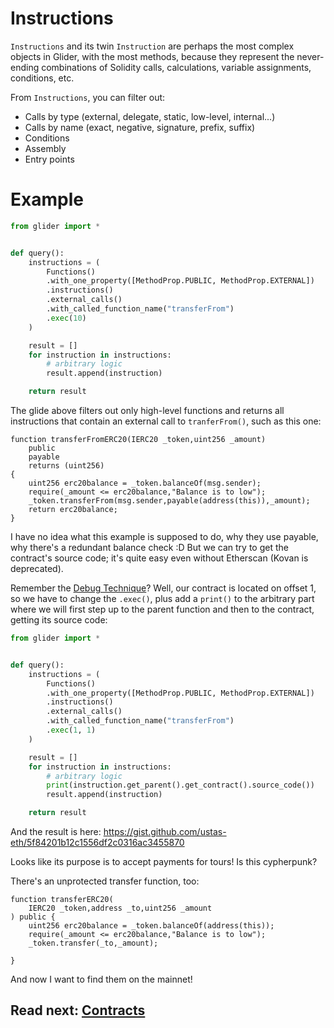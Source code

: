 # Instructions

`Instructions` and its twin `Instruction` are perhaps the most complex objects in Glider, with the most methods, because they represent the never-ending combinations of Solidity calls, calculations, variable assignments, conditions, etc.

From `Instructions`, you can filter out:

- Calls by type (external, delegate, static, low-level, internal...)
- Calls by name (exact, negative, signature, prefix, suffix)
- Conditions
- Assembly
- Entry points

# Example

```python
from glider import *


def query():
    instructions = (
        Functions()
        .with_one_property([MethodProp.PUBLIC, MethodProp.EXTERNAL])
        .instructions()
        .external_calls()
        .with_called_function_name("transferFrom")
        .exec(10)
    )

    result = []
    for instruction in instructions:
        # arbitrary logic
        result.append(instruction)

    return result

```

The glide above filters out only high-level functions and returns all instructions that contain an external call to `tranferFrom()`, such as this one:

```solidity
function transferFromERC20(IERC20 _token,uint256 _amount)
    public
    payable
    returns (uint256)
{
    uint256 erc20balance = _token.balanceOf(msg.sender);
    require(_amount <= erc20balance,"Balance is to low");
    _token.transferFrom(msg.sender,payable(address(this)),_amount);
    return erc20balance;
}
```

I have no idea what this example is supposed to do, why they use payable, why there's a redundant balance check :D But we can try to get the contract's source code; it's quite easy even without Etherscan (Kovan is deprecated).

Remember the [Debug Technique](../debug-technique/README.md)? Well, our contract is located on offset 1, so we have to change the `.exec()`, plus add a `print()` to the arbitrary part where we will first step up to the parent function and then to the contract, getting its source code:

```python
from glider import *


def query():
    instructions = (
        Functions()
        .with_one_property([MethodProp.PUBLIC, MethodProp.EXTERNAL])
        .instructions()
        .external_calls()
        .with_called_function_name("transferFrom")
        .exec(1, 1)
    )

    result = []
    for instruction in instructions:
        # arbitrary logic
        print(instruction.get_parent().get_contract().source_code())
        result.append(instruction)

    return result
```

And the result is here: https://gist.github.com/ustas-eth/5f84201b12c1556df2c0316ac3455870

Looks like its purpose is to accept payments for tours! Is this cypherpunk?

There's an unprotected transfer function, too:

```solidity
function transferERC20(
    IERC20 _token,address _to,uint256 _amount
) public {
    uint256 erc20balance = _token.balanceOf(address(this));
    require(_amount <= erc20balance,"Balance is to low");
    _token.transfer(_to,_amount);

}
```

And now I want to find them on the mainnet!

## Read next: [Contracts](../contracts/README.md)
